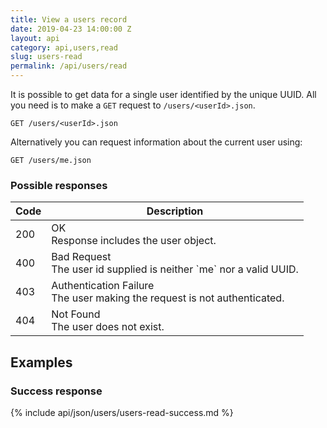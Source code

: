 ```yaml
---
title: View a users record 
date: 2019-04-23 14:00:00 Z
layout: api
category: api,users,read
slug: users-read
permalink: /api/users/read
---
```


It is possible to get data for a single user identified by the unique UUID. 
All you need is to make a `GET` request to `/users/<userId>.json`.

```
GET /users/<userId>.json
```

Alternatively you can request information about the current user using:
```
GET /users/me.json
```

### Possible responses

<table class="table-parameters">
    <thead>
        <tr>
            <th>Code</th>
            <th>Description</th>
        </tr>
    </thead>
    <tbody>
        <tr>
            <td>200</td>
            <td>OK<br/>
            Response includes the user object.</td>
        </tr>
        <tr>
            <td>400</td>
            <td>Bad Request<br/>
            The user id supplied is neither `me` nor a valid UUID.</td>
        </tr>
        <tr>
            <td>403</td>
            <td>Authentication Failure<br/>
            The user making the request is not authenticated.</td>
        </tr>
        <tr>
            <td>404</td>
            <td>Not Found<br/>
            The user does not exist.</td>
        </tr>
    </tbody>
</table>

## Examples
### Success response

{% include api/json/users/users-read-success.md %}
